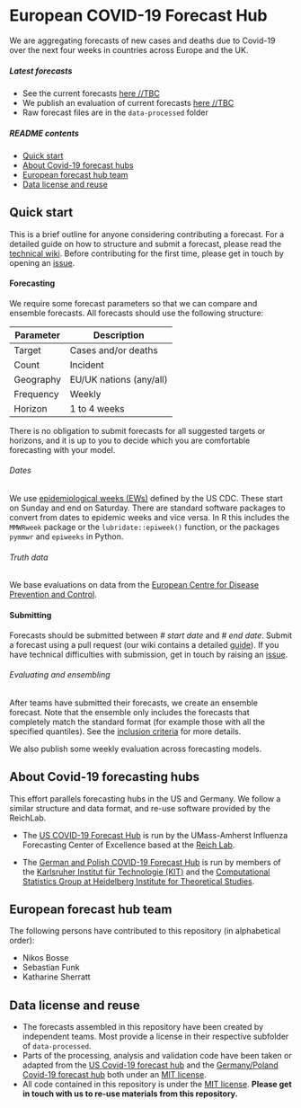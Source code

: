 # European COVID-19 Forecast Hub

We are aggregating forecasts of new cases and deaths due to Covid-19 over the next four weeks in countries across Europe and the UK.

##### Latest forecasts
* See the current forecasts [here //TBC]()
* We publish an evaluation of current forecasts [here //TBC]()
* Raw forecast files are in the `data-processed` folder

##### README contents
- [Quick start](#quick-start)
- [About Covid-19 forecast hubs](#about-covid-19-forecast-hub)
- [European forecast hub team](#european-forecast-hub-team)
- [Data license and reuse](#data-license-and-reuse)

## Quick start
This is a brief outline for anyone considering contributing a forecast. For a detailed guide on how to structure and submit a forecast, please read the [technical wiki](https://github.com/epiforecasts/covid19-forecast-hub-europe/wiki). Before contributing for the first time, please get in touch by opening an [issue](https://github.com/epiforecasts/covid19-forecast-hub-europe/issues).

#### Forecasting
We require some forecast parameters so that we can compare and ensemble forecasts. All forecasts should use the following structure:

| Parameter | Description |
| ----------- | ----------- |
| Target | Cases and/or deaths |
| Count | Incident |
| Geography | EU/UK nations (any/all) |
| Frequency | Weekly |
| Horizon | 1 to 4 weeks |

There is no obligation to submit forecasts for all suggested targets or horizons, and it is up to you to decide which you are comfortable forecasting with your model.

###### Dates
We use [epidemiological weeks (EWs)](https://wwwn.cdc.gov/nndss/document/MMWR_Week_overview.pdf) defined by the US CDC. These start on Sunday and end on Saturday. There are standard software packages to convert from dates to epidemic weeks and vice versa. In R this includes the `MMWRweek` package or the `lubridate::epiweek()` function, or the packages  `pymmwr` and `epiweeks` in Python.

###### Truth data
We base evaluations on data from the [European Centre for Disease Prevention and Control](https://www.ecdc.europa.eu/en/geographical-distribution-2019-ncov-cases).


#### Submitting
Forecasts should be submitted between *# start date* and *# end date*. Submit a forecast using a pull request (our wiki contains a detailed [guide](https://github.com/epiforecasts/covid19-forecast-hub-europe/wiki)). If you have technical difficulties with submission, get in touch by raising an [issue](https://github.com/epiforecasts/covid19-forecast-hub-europe/issues).

###### Evaluating and ensembling
After teams have submitted their forecasts, we create an ensemble forecast. Note that the ensemble only includes the forecasts that completely match the standard format (for example those with all the specified quantiles). See the [inclusion criteria](https://github.com/epiforecasts/covid19-forecast-hub-europe/wiki/Ensembling-and-evaluation) for more details.

We also publish some weekly evaluation across forecasting models.

## About Covid-19 forecasting hubs
This effort parallels forecasting hubs in the US and Germany. We follow a similar structure and data format, and re-use software provided by the ReichLab.

- The [US COVID-19 Forecast Hub](https://github.com/reichlab/covid19-forecast-hub) is run by the UMass-Amherst Influenza Forecasting Center of Excellence based at the [Reich Lab](https://reichlab.io/).

- The [German and Polish COVID-19 Forecast Hub](https://github.com/KITmetricslab/covid19-forecast-hub-de) is run by members of the [Karlsruher Institut für Technologie (KIT)](https://statistik.econ.kit.edu/index.ph) and the [Computational Statistics Group at Heidelberg Institute for Theoretical Studies](https://www.h-its.org/research/cst/).

## European forecast hub team
The following persons have contributed to this repository (in alphabetical order):

- Nikos Bosse
- Sebastian Funk
- Katharine Sherratt

## Data license and reuse
- The forecasts assembled in this repository have been created by independent teams. Most provide a license in their respective subfolder of `data-processed`.
- Parts of the processing, analysis and validation code have been taken or adapted from the [US Covid-19 forecast hub](https://github.com/reichlab/covid19-forecast-hub) and the [Germany/Poland Covid-19 forecast hub](https://github.com/KITmetricslab/covid19-forecast-hub-de) both under an [MIT license](https://github.com/reichlab/covid19-forecast-hub/blob/master/LICENSE).
- All code contained in this repository is under the [MIT license](https://github.com/epiforecasts/covid19-forecast-hub-europe/blob/master/LICENSE). **Please get in touch with us to re-use materials from this repository.**
